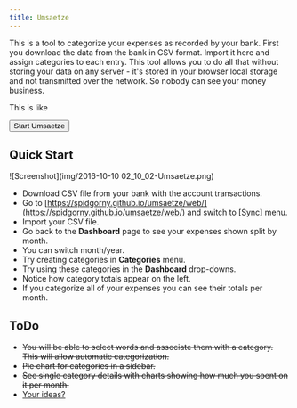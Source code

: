 ```yaml
---
title: Umsaetze
---
```

This is a tool to categorize your expenses as recorded by your bank. First you download the data from the bank in CSV format. Import it here and assign categories to each entry. This tool allows you to do all that without storing your data on any server - it's stored in your browser local storage and not transmitted over the network. So nobody can see your money business.

This is like 

<div style="
width: auto; 
margin: 1em auto;
">
	<form action="https://spidgorny.github.io/umsaetze/web/">
		<input type="submit" value="Start Umsaetze" />
	</form>
</div>
 
## Quick Start 

![Screenshot](img/2016-10-10 02_10_02-Umsaetze.png)

* Download CSV file from your bank with the account transactions.
* Go to [https://spidgorny.github.io/umsaetze/web/](https://spidgorny.github.io/umsaetze/web/) and switch to [Sync] menu.
* Import your CSV file.
* Go back to the **Dashboard** page to see your expenses shown split by month.
* You can switch month/year.
* Try creating categories in **Categories** menu.
* Try using these categories in the **Dashboard** drop-downs.
* Notice how category totals appear on the left.
* If you categorize all of your expenses you can see their totals per month.

## ToDo

* <del>You will be able to select words and associate them with a category. This will allow automatic categorization.</del>
* <del>Pie chart for categories in a sidebar.</del>
* <del>See single category details with charts showing how much you spent on it per month.</del>
* [Your ideas?](https://github.com/spidgorny/umsaetze/issues/new)
